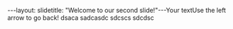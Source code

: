 ---layout: slidetitle: "Welcome to our second slide!"---Your textUse the left arrow to go back!
dsaca
sadcasdc
sdcscs
sdcdsc
